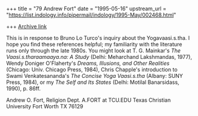 +++
title = "79 Andrew Fort"
date = "1995-05-16"
upstream_url = "https://list.indology.info/pipermail/indology/1995-May/002468.html"

+++
[Archive link](https://list.indology.info/pipermail/indology/1995-May/002468.html)

This is in response to Bruno Lo Turco's inquiry about the
Yogavaasi.s.tha.  I hope you find these references helpful;
my familiarity with the literature runs only through the
late 1980s.  You might look at T. G. Mainkar's _The
Vaasi.s.tharaamaaya.na: A Study_ (Delhi: Meharchand Lakshmandas,
1977), Wendy Doniger O'Flaherty's _Dreams, Illusions,
and Other Realities_ (Chicago: Univ. Chicago Press, 1984),
Chris Chapple's introduction to Swami Venkatesananda's
_The Concise Yoga Vaasi.s.tha_ (Albany: SUNY Press, 1984),
or my _The Self and Its States_ (Delhi: Motilal Banarsidass,
1990), p. 86ff.

Andrew O. Fort, Religion Dept.     A.FORT at TCU.EDU
Texas Christian University         Fort Worth TX 76129





